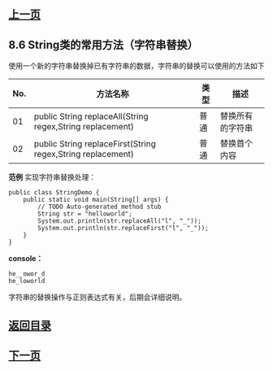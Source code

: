 ## [上一页](course29)

## 8.6 String类的常用方法（字符串替换）

使用一个新的字符串替换掉已有字符串的数据，字符串的替换可以使用的方法如下


 No.| 方法名称 | 类型 | 描述
 -|---|------|------|
 01| public String replaceAll(String regex,String replacement)  | 普通 | 替换所有的字符串
 02| public String replaceFirst(String regex,String replacement)  |普通 |替换首个内容

**范例** 实现字符串替换处理：

	public class StringDemo {
		public static void main(String[] args) {
			// TODO Auto-generated method stub		
			String str = "helloworld";
			System.out.println(str.replaceAll("l", "_"));
			System.out.println(str.replaceFirst("l", "_"));
		}
	}

**console：**

	he__owor_d
	he_loworld

字符串的替换操作与正则表达式有关，后期会详细说明。

## [返回目录](https://wuchengcheng110120.github.io/learnJava)
## [下一页](course31)
